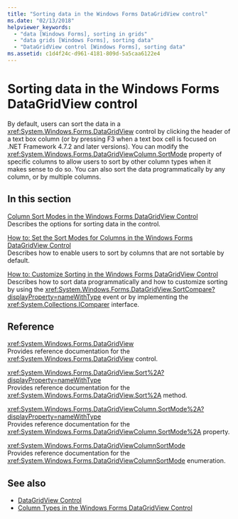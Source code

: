 ```yaml
---
title: "Sorting data in the Windows Forms DataGridView control"
ms.date: "02/13/2018"
helpviewer_keywords: 
  - "data [Windows Forms], sorting in grids"
  - "data grids [Windows Forms], sorting data"
  - "DataGridView control [Windows Forms], sorting data"
ms.assetid: c1d4f24c-d961-4181-809d-5a5caa6122e4
---
```

# Sorting data in the Windows Forms DataGridView control

By default, users can sort the data in a <xref:System.Windows.Forms.DataGridView> control by clicking the header of a text box column (or by pressing F3 when a text box cell is focused on .NET Framework 4.7.2 and later versions). You can modify the <xref:System.Windows.Forms.DataGridViewColumn.SortMode> property of specific columns to allow users to sort by other column types when it makes sense to do so. You can also sort the data programmatically by any column, or by multiple columns.

## In this section

[Column Sort Modes in the Windows Forms DataGridView Control](column-sort-modes-in-the-windows-forms-datagridview-control.md)  
Describes the options for sorting data in the control.

[How to: Set the Sort Modes for Columns in the Windows Forms DataGridView Control](set-the-sort-modes-for-columns-wf-datagridview-control.md)  
Describes how to enable users to sort by columns that are not sortable by default.

[How to: Customize Sorting in the Windows Forms DataGridView Control](how-to-customize-sorting-in-the-windows-forms-datagridview-control.md)  
Describes how to sort data programmatically and how to customize sorting by using the <xref:System.Windows.Forms.DataGridView.SortCompare?displayProperty=nameWithType> event or by implementing the <xref:System.Collections.IComparer> interface.

## Reference

<xref:System.Windows.Forms.DataGridView>  
Provides reference documentation for the <xref:System.Windows.Forms.DataGridView> control.  

<xref:System.Windows.Forms.DataGridView.Sort%2A?displayProperty=nameWithType>  
Provides reference documentation for the <xref:System.Windows.Forms.DataGridView.Sort%2A> method.

<xref:System.Windows.Forms.DataGridViewColumn.SortMode%2A?displayProperty=nameWithType>  
Provides reference documentation for the <xref:System.Windows.Forms.DataGridViewColumn.SortMode%2A> property.

<xref:System.Windows.Forms.DataGridViewColumnSortMode>  
Provides reference documentation for the <xref:System.Windows.Forms.DataGridViewColumnSortMode> enumeration.

## See also

- [DataGridView Control](datagridview-control-windows-forms.md)
- [Column Types in the Windows Forms DataGridView Control](column-types-in-the-windows-forms-datagridview-control.md)
